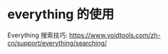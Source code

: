 # everything 的使用


Everything 搜索技巧:
https://www.voidtools.com/zh-cn/support/everything/searching/
<!--stackedit_data:
eyJoaXN0b3J5IjpbLTE5NjQ4NTY5OTZdfQ==
-->